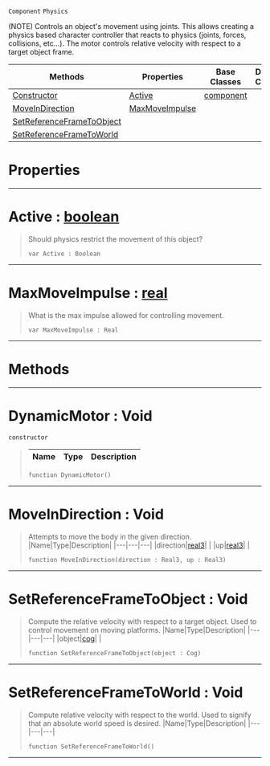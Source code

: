  `Component` `Physics`



(NOTE) Controls an object's movement using joints. This allows creating a physics based character controller that reacts to physics (joints, forces, collisions, etc...). The motor controls relative velocity with respect to a target object frame.

|Methods|Properties|Base Classes|Derived Classes|
|---|---|---|---|
|[ Constructor](https://github.com/ZilchEngine/ZilchDocs/blob/master/code_reference/class_reference/dynamicmotor.md#dynamicmotor-void)|[ Active](https://github.com/ZilchEngine/ZilchDocs/blob/master/code_reference/class_reference/dynamicmotor.md#active-zilch-engine-docum)|[component](https://github.com/ZilchEngine/ZilchDocs/blob/master/code_reference/class_reference/component.md)| |
|[ MoveInDirection](https://github.com/ZilchEngine/ZilchDocs/blob/master/code_reference/class_reference/dynamicmotor.md#moveindirection-void)|[ MaxMoveImpulse](https://github.com/ZilchEngine/ZilchDocs/blob/master/code_reference/class_reference/dynamicmotor.md#maxmoveimpulse-zilch-engi)| | |
|[ SetReferenceFrameToObject](https://github.com/ZilchEngine/ZilchDocs/blob/master/code_reference/class_reference/dynamicmotor.md#setreferenceframetoobjec)| | | |
|[ SetReferenceFrameToWorld](https://github.com/ZilchEngine/ZilchDocs/blob/master/code_reference/class_reference/dynamicmotor.md#setreferenceframetoworld)| | | |


 #  Properties


---  
 #  Active : [boolean](https://github.com/ZilchEngine/ZilchDocs/blob/master/code_reference/nada_base_types/boolean.md)

> Should physics restrict the movement of this object?
> ``` lang=cpp, name=Nada
> var Active : Boolean


---  
 #  MaxMoveImpulse : [real](https://github.com/ZilchEngine/ZilchDocs/blob/master/code_reference/nada_base_types/real.md)

> What is the max impulse allowed for controlling movement.
> ``` lang=cpp, name=Nada
> var MaxMoveImpulse : Real


---  
 #  Methods


---  
 #  DynamicMotor : Void

 `constructor`

> 
> |Name|Type|Description|
> |---|---|---|
> ``` lang=cpp, name=Nada
> function DynamicMotor()
> ``` 


---  
 #  MoveInDirection : Void

> Attempts to move the body in the given direction.
> |Name|Type|Description|
> |---|---|---|
> |direction|[real3](https://github.com/ZilchEngine/ZilchDocs/blob/master/code_reference/nada_base_types/real3.md)| |
> |up|[real3](https://github.com/ZilchEngine/ZilchDocs/blob/master/code_reference/nada_base_types/real3.md)| |
> ``` lang=cpp, name=Nada
> function MoveInDirection(direction : Real3, up : Real3)
> ``` 


---  
 #  SetReferenceFrameToObject : Void

> Compute the relative velocity with respect to a target object. Used to control movement on moving platforms.
> |Name|Type|Description|
> |---|---|---|
> |object|[cog](https://github.com/ZilchEngine/ZilchDocs/blob/master/code_reference/class_reference/cog.md)| |
> ``` lang=cpp, name=Nada
> function SetReferenceFrameToObject(object : Cog)
> ``` 


---  
 #  SetReferenceFrameToWorld : Void

> Compute relative velocity with respect to the world. Used to signify that an absolute world speed is desired.
> |Name|Type|Description|
> |---|---|---|
> ``` lang=cpp, name=Nada
> function SetReferenceFrameToWorld()
> ``` 


---  
 

 